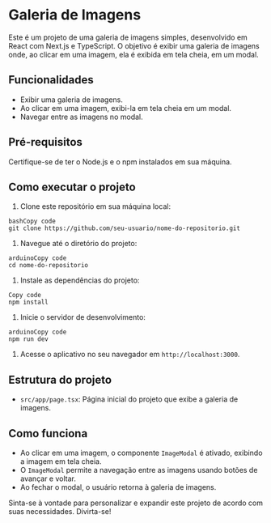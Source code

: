 # Galeria de Imagens

Este é um projeto de uma galeria de imagens simples, desenvolvido em React com Next.js e TypeScript. O objetivo é exibir uma galeria de imagens onde, ao clicar em uma imagem, ela é exibida em tela cheia, em um modal.

## Funcionalidades

- Exibir uma galeria de imagens.
- Ao clicar em uma imagem, exibi-la em tela cheia em um modal.
- Navegar entre as imagens no modal.

## Pré-requisitos

Certifique-se de ter o Node.js e o npm instalados em sua máquina.

## Como executar o projeto

1. Clone este repositório em sua máquina local:

```
bashCopy code
git clone https://github.com/seu-usuario/nome-do-repositorio.git
```

1. Navegue até o diretório do projeto:

```
arduinoCopy code
cd nome-do-repositorio
```

1. Instale as dependências do projeto:

```
Copy code
npm install
```

1. Inicie o servidor de desenvolvimento:

```
arduinoCopy code
npm run dev
```

1. Acesse o aplicativo no seu navegador em `http://localhost:3000`.

## Estrutura do projeto

- `src/app/page.tsx`: Página inicial do projeto que exibe a galeria de imagens.

## Como funciona

- Ao clicar em uma imagem, o componente `ImageModal` é ativado, exibindo a imagem em tela cheia.
- O `ImageModal` permite a navegação entre as imagens usando botões de avançar e voltar.
- Ao fechar o modal, o usuário retorna à galeria de imagens.

Sinta-se à vontade para personalizar e expandir este projeto de acordo com suas necessidades. Divirta-se!
